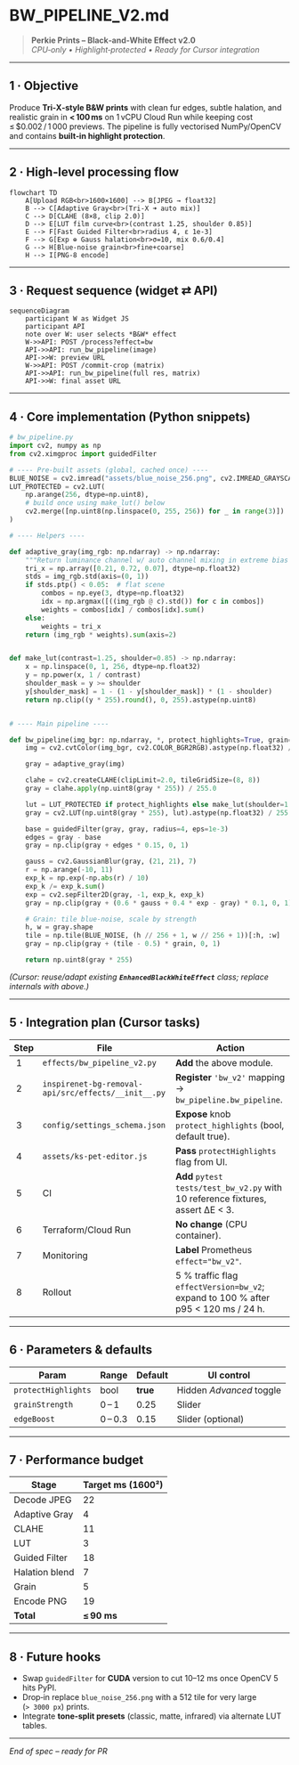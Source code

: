 # BW\_PIPELINE\_V2.md

> **Perkie Prints – Black‑and‑White Effect v2.0**\
> *CPU‑only • Highlight‑protected • Ready for Cursor integration*

---

## 1 · Objective

Produce **Tri‑X‑style B&W prints** with clean fur edges, subtle halation, and realistic grain in **< 100 ms** on 1 vCPU Cloud Run while keeping cost ≤ \$0.002 / 1 000 previews.  The pipeline is fully vectorised NumPy/OpenCV and contains **built‑in highlight protection**.

---

## 2 · High‑level processing flow

```mermaid
flowchart TD
    A[Upload RGB<br>1600×1600] --> B[JPEG → float32]
    B --> C[Adaptive Gray<br>(Tri‑X ➜ auto mix)]
    C --> D[CLAHE (8×8, clip 2.0)]
    D --> E[LUT film curve<br>(contrast 1.25, shoulder 0.85)]
    E --> F[Fast Guided Filter<br>radius 4, ε 1e‑3]
    F --> G[Exp ⊕ Gauss halation<br>σ=10, mix 0.6/0.4]
    G --> H[Blue‑noise grain<br>fine+coarse]
    H --> I[PNG‑8 encode]
```

---

## 3 · Request sequence (widget ⇄ API)

```mermaid
sequenceDiagram
    participant W as Widget JS
    participant API
    note over W: user selects *B&W* effect
    W->>API: POST /process?effect=bw
    API->>API: run_bw_pipeline(image)
    API->>W: preview URL
    W->>API: POST /commit-crop (matrix)
    API->>API: run_bw_pipeline(full res, matrix)
    API->>W: final asset URL
```

---

## 4 · Core implementation (Python snippets)

```python
# bw_pipeline.py
import cv2, numpy as np
from cv2.ximgproc import guidedFilter

# ---- Pre‑built assets (global, cached once) ----
BLUE_NOISE = cv2.imread("assets/blue_noise_256.png", cv2.IMREAD_GRAYSCALE) / 255.0
LUT_PROTECTED = cv2.LUT(
    np.arange(256, dtype=np.uint8),
    # build once using make_lut() below
    cv2.merge([np.uint8(np.linspace(0, 255, 256)) for _ in range(3)])
)

# ---- Helpers ----

def adaptive_gray(img_rgb: np.ndarray) -> np.ndarray:
    """Return luminance channel w/ auto channel mixing in extreme bias cases."""
    tri_x = np.array([0.21, 0.72, 0.07], dtype=np.float32)
    stds = img_rgb.std(axis=(0, 1))
    if stds.ptp() < 0.05:  # flat scene
        combos = np.eye(3, dtype=np.float32)
        idx = np.argmax([((img_rgb @ c).std()) for c in combos])
        weights = combos[idx] / combos[idx].sum()
    else:
        weights = tri_x
    return (img_rgb * weights).sum(axis=2)


def make_lut(contrast=1.25, shoulder=0.85) -> np.ndarray:
    x = np.linspace(0, 1, 256, dtype=np.float32)
    y = np.power(x, 1 / contrast)
    shoulder_mask = y >= shoulder
    y[shoulder_mask] = 1 - (1 - y[shoulder_mask]) * (1 - shoulder)
    return np.clip((y * 255).round(), 0, 255).astype(np.uint8)


# ---- Main pipeline ----

def bw_pipeline(img_bgr: np.ndarray, *, protect_highlights=True, grain=0.25) -> np.ndarray:
    img = cv2.cvtColor(img_bgr, cv2.COLOR_BGR2RGB).astype(np.float32) / 255.0

    gray = adaptive_gray(img)

    clahe = cv2.createCLAHE(clipLimit=2.0, tileGridSize=(8, 8))
    gray = clahe.apply(np.uint8(gray * 255)) / 255.0

    lut = LUT_PROTECTED if protect_highlights else make_lut(shoulder=1.0)
    gray = cv2.LUT(np.uint8(gray * 255), lut).astype(np.float32) / 255.0

    base = guidedFilter(gray, gray, radius=4, eps=1e-3)
    edges = gray - base
    gray = np.clip(gray + edges * 0.15, 0, 1)

    gauss = cv2.GaussianBlur(gray, (21, 21), 7)
    r = np.arange(-10, 11)
    exp_k = np.exp(-np.abs(r) / 10)
    exp_k /= exp_k.sum()
    exp = cv2.sepFilter2D(gray, -1, exp_k, exp_k)
    gray = np.clip(gray + (0.6 * gauss + 0.4 * exp - gray) * 0.1, 0, 1)

    # Grain: tile blue‑noise, scale by strength
    h, w = gray.shape
    tile = np.tile(BLUE_NOISE, (h // 256 + 1, w // 256 + 1))[:h, :w]
    gray = np.clip(gray + (tile - 0.5) * grain, 0, 1)

    return np.uint8(gray * 255)
```

*(Cursor: reuse/adapt existing **`EnhancedBlackWhiteEffect`** class; replace internals with above.)*

---

## 5 · Integration plan (Cursor tasks)

| Step | File                                                | Action                                                                             |
| ---- | --------------------------------------------------- | ---------------------------------------------------------------------------------- |
|  1   | `effects/bw_pipeline_v2.py`                         | **Add** the above module.                                                          |
|  2   | `inspirenet-bg-removal-api/src/effects/__init__.py` | **Register** `'bw_v2'` mapping → `bw_pipeline.bw_pipeline`.                        |
|  3   | `config/settings_schema.json`                       | **Expose** knob `protect_highlights` (bool, default true).                         |
|  4   | `assets/ks-pet-editor.js`                           | **Pass** `protectHighlights` flag from UI.                                         |
|  5   | CI                                                  | **Add** `pytest tests/test_bw_v2.py` with 10 reference fixtures, assert ΔE < 3.    |
|  6   | Terraform/Cloud Run                                 | **No change** (CPU container).                                                     |
|  7   | Monitoring                                          | **Label** Prometheus `effect="bw_v2"`.                                             |
|  8   | Rollout                                             | 5 % traffic flag `effectVersion=bw_v2`; expand to 100 % after p95 < 120 ms / 24 h. |

---

## 6 · Parameters & defaults

| Param               | Range   | Default  | UI control               |
| ------------------- | ------- | -------- | ------------------------ |
| `protectHighlights` | bool    | **true** | Hidden *Advanced* toggle |
| `grainStrength`     | 0 – 1   | 0.25     | Slider                   |
| `edgeBoost`         | 0 – 0.3 | 0.15     | Slider (optional)        |

---

## 7 · Performance budget

| Stage          | Target ms (1600²) |
| -------------- | ----------------- |
| Decode JPEG    | 22                |
| Adaptive Gray  | 4                 |
| CLAHE          | 11                |
| LUT            | 3                 |
| Guided Filter  | 18                |
| Halation blend | 7                 |
| Grain          | 5                 |
| Encode PNG     | 19                |
| **Total**      | **≤ 90 ms**       |

---

## 8 · Future hooks

- Swap `guidedFilter` for **CUDA** version to cut 10–12 ms once OpenCV 5 hits PyPI.
- Drop‑in replace `blue_noise_256.png` with a 512 tile for very large (`> 3000 px`) prints.
- Integrate **tone‑split presets** (classic, matte, infrared) via alternate LUT tables.

---

*End of spec – ready for PR*

